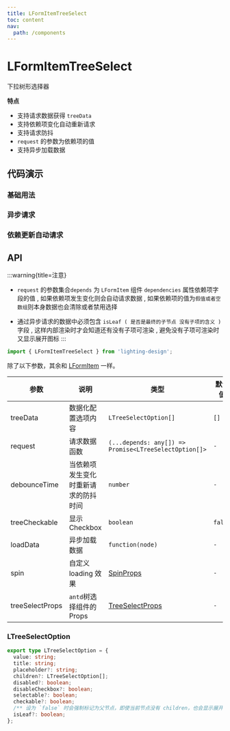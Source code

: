 ```yaml
---
title: LFormItemTreeSelect
toc: content
nav:
  path: /components
---
```


# LFormItemTreeSelect

下拉树形选择器

**特点**

- 支持请求数据获得 `treeData`
- 支持依赖项变化自动重新请求
- 支持请求防抖
- `request` 的参数为依赖项的值
- 支持异步加载数据

## 代码演示

### 基础用法

<code src='./demos/Demo1.tsx'></code>

### 异步请求

<code src='./demos/Demo3.tsx'></code>

### 依赖更新自动请求

<code src='./demos/Demo2.tsx'></code>

## API

:::warning{title=注意}

- `request` 的参数集合`depends` 为 `LFormItem` 组件 `dependencies` 属性依赖项字段的值 , 如果依赖项发生变化则会自动请求数据 , 如果依赖项的值为`假值或者空数组`则本身数据也会清除或者禁用选择

- 通过异步请求的数据中必须包含 `isLeaf ( 是否是最终的子节点 没有子项的含义 )` 字段 , 这样内部渲染时才会知道还有没有子项可渲染 , 避免没有子项可渲染时又显示展开图标
  :::

```ts
import { LFormItemTreeSelect } from 'lighting-design';
```

除了以下参数，其余和 [LFormItem](/components/form-item) 一样。

| 参数            | 说明                                 | 类型                                                                 | 默认值  |
| --------------- | ------------------------------------ | -------------------------------------------------------------------- | ------- |
| treeData        | 数据化配置选项内容                   | `LTreeSelectOption[]`                                                | `[]`    |
| request         | 请求数据函数                         | `(...depends: any[]) => Promise<LTreeSelectOption[]>`                | `-`     |
| debounceTime    | 当依赖项发生变化时重新请求的防抖时间 | `number`                                                             | `-`     |
| treeCheckable   | 显示 Checkbox                        | `boolean `                                                           | `false` |
| loadData        | 异步加载数据                         | `function(node)`                                                     | `-`     |
| spin            | 自定义 loading 效果                  | [SpinProps](https://ant.design/components/spin-cn/#api)              | `-`     |
| treeSelectProps | `antd`树选择组件的 Props             | [TreeSelectProps](https://ant.design/components/tree-select-cn/#api) | `-`     |

### LTreeSelectOption

```ts
export type LTreeSelectOption = {
  value: string;
  title: string;
  placeholder?: string;
  children?: LTreeSelectOption[];
  disabled?: boolean;
  disableCheckbox?: boolean;
  selectable?: boolean;
  checkable?: boolean;
  /** 设为 `false` 时会强制标记为父节点，即使当前节点没有 children，也会显示展开图标 */
  isLeaf?: boolean;
};
```
